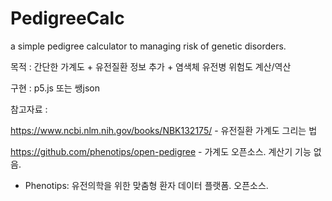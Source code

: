 # PedigreeCalc
a simple pedigree calculator to managing risk of genetic disorders.



목적 : 간단한 가계도 + 유전질환 정보 추가 + 염색체 유전병 위험도 계산/역산



구현 : p5.js 또는 쌩json



참고자료 :

https://www.ncbi.nlm.nih.gov/books/NBK132175/ - 유전질환 가계도 그리는 법

https://github.com/phenotips/open-pedigree - 가계도 오픈소스. 계산기 기능 없음.

+ Phenotips: 유전의학을 위한 맞춤형 환자 데이터 플랫폼. 오픈소스.
